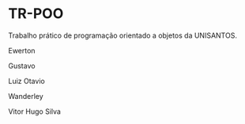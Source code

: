 # TR-POO
Trabalho prático de programação orientado a objetos da UNISANTOS.

Ewerton

Gustavo

Luiz Otavio

Wanderley

Vitor Hugo Silva


